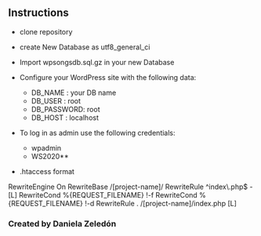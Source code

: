 ## Instructions

- clone repository
- create New Database as utf8_general_ci
- Import wpsongsdb.sql.gz in your new Database
- Configure your WordPress site with the following data:
  - DB_NAME : your DB name
  - DB_USER : root
  - DB_PASSWORD: root
  - DB_HOST : localhost
- To log in as admin use the following credentials:
  - wpadmin
  - WS2020\*\*

- .htaccess format

<IfModule mod_rewrite.c>
RewriteEngine On
RewriteBase /[project-name]/
RewriteRule ^index\.php$ - [L]
RewriteCond %{REQUEST_FILENAME} !-f
RewriteCond %{REQUEST_FILENAME} !-d
RewriteRule . /[project-name]/index.php [L]
</IfModule>


### Created by Daniela Zeledón
